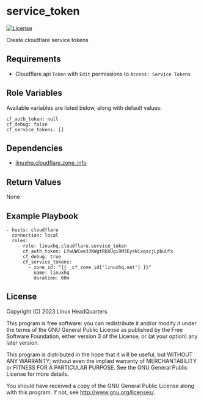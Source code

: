# service\_token

[![License](https://img.shields.io/badge/license-GPLv3-brightgreen.svg?style=flat)](COPYING)

Create cloudflare service tokens

## Requirements

* Cloudflare api `Token` with `Edit` permissions to `Access: Service Tokens`

## Role Variables

Available variables are listed below, along with default values:

    cf_auth_token: null
    cf_debug: false
    cf_service_tokens: []

## Dependencies

* [linuxhq.cloudflare.zone_info](https://github.com/linuxhq/ansible-collection-cloudflare/tree/main/roles/zone_info)

## Return Values

None

## Example Playbook

    - hosts: cloudflare
      connection: local
      roles:
        - role: linuxhq.cloudflare.service_token
          cf_auth_token: LYwUWCwe33KWgtRbXUgi9M3EysNixqscjLpbuUfx
          cf_debug: true
          cf_service_tokens:
            - zone_id: "{{ _cf_zone_id['linuxhq.net'] }}"
              name: linuxhq
              duration: 60m

## License

Copyright (C) 2023 Linux HeadQuarters

This program is free software: you can redistribute it and/or modify
it under the terms of the GNU General Public License as published by
the Free Software Foundation, either version 3 of the License, or
(at your option) any later version.

This program is distributed in the hope that it will be useful,
but WITHOUT ANY WARRANTY; without even the implied warranty of
MERCHANTABILITY or FITNESS FOR A PARTICULAR PURPOSE. See the
GNU General Public License for more details.

You should have received a copy of the GNU General Public License
along with this program. If not, see <http://www.gnu.org/licenses/>.
